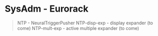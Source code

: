 # SysAdm - Eurorack
> NTP - NeuralTriggerPusher
> NTP-disp-exp - display expander (to come)
> NTP-mult-exp - active multiple expander (to come)


